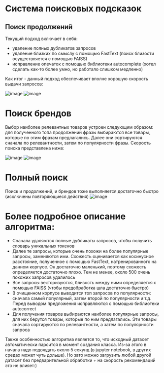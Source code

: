 # Система поисковых подсказок
## Поиск продолжений
Текущий подход включает в себя:
- удаление полных дубликатов запросов
- удаление близких по смыслу с помощью FastText (поиск близости осуществляется с помощью FAISS)
- исправление опечаток с помощью библиотеки autocomplete (хотел сделать как-то более умно, но работало слишком медленно)

Как итог - данный подход обеспечивает вполне хорошую скорость выдачи запросов:

![image](https://github.com/IlyaKasiutin/Search_hints_test/assets/116337853/e0b7daf0-1f83-49ac-83a8-8f7f53f612db)
![image](https://github.com/IlyaKasiutin/Search_hints_test/assets/116337853/3f739f73-67f6-466c-9cd8-a71229753271)

# Поиск брендов
Выбор наиболее релевантных товаров устроен следующим образом: для полученного топа продолжений фразы выбираются все товары, которые по этим фразам предлагались. Далее они сортируются сначала по релевантности, затем по популярности фразы.
Скорость поиска представлена ниже:

![image](https://github.com/IlyaKasiutin/Search_hints_test/assets/116337853/5b06ab21-0912-4e18-87bd-116e84120d98)
![image](https://github.com/IlyaKasiutin/Search_hints_test/assets/116337853/f87edd5a-fefb-4411-a62e-3b7db1844504)

# Полный поиск
Поиск и продолжений, и брендов тоже выполняется достаточно быстро (исключены повторяющиеся действия)
![image](https://github.com/IlyaKasiutin/Search_hints_test/assets/116337853/86501dd9-7096-4a5c-a551-0a7d27655a3a)

# Более подробное описание алгоритма:
- Сначала удаляются полные дубликаты запросов, чтобы получить словарь уникальных токенов
- Далее те запросы, которые очень похожи на более популярные запросы, заменяются ими. Схожесть оценивается как косинусное расстояние, полученное с помощью FastText, натренированного на данном корпусе. Он достаточно маленький, поэтому схожесть определяется достаточно плохо. Тем не менее, около 500 очень похожих запросов удалилось
- Все запросы векторизуются, близость между ними определяется с помощью FAISS (чтобы предобработка шла достаточно быстро)
- В очищенном корпусе выводится топ запросов по популярности: сначала самый популярный, затем второй по популярности и т.д. Перед выводом предложения исправляются с помощью библиотеки autocorrect
- Для получения товаров выбираются наиболее популярные запросы, для них берутся товары, которые по ним предлагались. Эти товары сначала сортируются по релевантности, а затем по популярности запроса

Также особенностью алгоритма является то, что исходный датасет автоматически парсится в момент создания класса. Из-за этого в начала надо подождать около 5 секунд (в jupyter notebook, в других средах может чуть дольше). Но зато можно загрузить любой другой датасет без предварительной обработки + на скорость рекомендаций это не влияет:)
